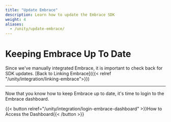 ```yaml
---
title: "Update Embrace"
description: Learn how to update the Embrace SDK
weight: 4
aliases:
  - /unity/update-embrace/
---
```


# Keeping Embrace Up To Date

Since we've manually integrated Embrace, it is important to check back for SDK updates. 
[Back to Linking Embrace]({{< relref "/unity/integration/linking-embrace">}})

---

Now that you know how to keep Embrace up to date, it's time to login to the
Embrace dashboard.

{{< button relref="/unity/integration/login-embrace-dashboard" >}}How to Access the Dashboard{{< /button >}}
